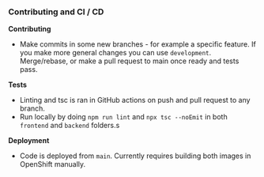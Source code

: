 ### Contributing and CI / CD

**Contributing**
+ Make commits in some new branches - for example a specific feature. If you make more general changes you can use `development`. Merge/rebase, or make a pull request to main once ready and tests pass.

**Tests**
+ Linting and tsc is ran in GitHub actions on push and pull request to any branch.
+ Run locally by doing `npm run lint` and `npx tsc --noEmit` in both `frontend` and `backend` folders.s

**Deployment**
+ Code is deployed from `main`. Currently requires building both images in OpenShift manually.